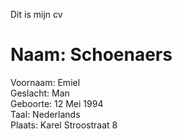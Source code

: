 Dit is mijn cv

Naam: Schoenaers
================
Voornaam: Emiel <br>
Geslacht: Man <br>
Geboorte: 12 Mei 1994 <br>
Taal: Nederlands <br>
Plaats: Karel Stroostraat 8 <br>


